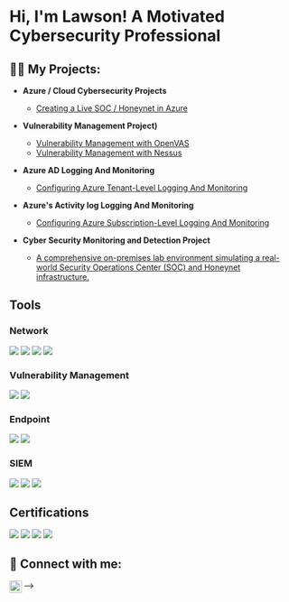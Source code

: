 <h1>Hi, I'm Lawson! A Motivated Cybersecurity Professional
<h2>👨‍💻 My Projects:</h2>

- <b>Azure / Cloud Cybersecurity Projects</b>
  - [Creating a Live SOC / Honeynet in Azure](https://github.com/LawsonSecOps/Azure-Cloud-SOC-and-Honeynet)
- <b>Vulnerability Management Project)</b>
  - [Vulnerability Management with OpenVAS](https://github.com/LawsonSecOps/Vulnerability-Management-with-OpenVAS)
  - [Vulnerability Management with Nessus](https://github.com/LawsonSecOps/Vulnerability-Management-with-Nessus)
- <b>Azure AD Logging And Monitoring</b>
  - [Configuring Azure Tenant-Level Logging And Monitoring ](https://github.com/LawsonSecOps/AAD-Logging-Monitoring)
  
- <b>Azure's Activity log Logging And Monitoring</b>
  - [Configuring Azure Subscription-Level Logging And Monitoring](https://github.com/LawsonSecOps/Azure-Activity-Log-Logging-Monitoring)
- <b>Cyber Security Monitoring and Detection Project</b>
  - [A comprehensive on-premises lab environment simulating a real-world Security Operations Center (SOC) and Honeynet infrastructure.](https://github.com/LawsonSecOps/Cyber-Security-Monitoring-and-Detection-Project/tree/master)
## Tools


### Network
<div>
    <img src="https://img.shields.io/badge/-Wireshark-1679A7?&style=for-the-badge&logo=Wireshark&logoColor=white" />
    <img src="https://img.shields.io/badge/-Suricata-EF3B2D?&style=for-the-badge&logo=Suricata&logoColor=white" />
    <img src="https://img.shields.io/badge/-Zeek-777BB4?&style=for-the-badge&logo=Zeek&logoColor=white" />
    <img src="https://img.shields.io/badge/-Palo%20Alto%20Firewall-0076D6?&style=for-the-badge&logo=Palo%20Alto%20Networks&logoColor=white" />

</div>

### Vulnerability Management
<div>
    <img src="https://img.shields.io/badge/-Nessus-00C8FF?&style=for-the-badge&logo=Tenable&logoColor=white" />

  <img src="https://img.shields.io/badge/-OpenVAS-2F74C0?&style=for-the-badge&logo=OpenVAS&logoColor=white" />
    

</div>




### Endpoint
<div>
    <img src="https://img.shields.io/badge/-Microsoft_Defender_for_Endpoint-00A4EF?&style=for-the-badge&logo=Microsoft&logoColor=white" />
    <img src="https://img.shields.io/badge/-Velociraptor-4B275F?&style=for-the-badge&logo=Velociraptor&logoColor=white" />
</div>

### SIEM
<div>
    <img src="https://img.shields.io/badge/-Microsoft_Sentinel-0078D4?&style=for-the-badge&logo=Microsoft&logoColor=white" />
    <img src="https://img.shields.io/badge/-Splunk-000000?&style=for-the-badge&logo=Splunk&logoColor=white" />
    <img src="https://img.shields.io/badge/-Elastic-005571?&style=for-the-badge&logo=Elastic&logoColor=white" />
</div>

 ## Certifications

<div>
<img src="https://img.shields.io/badge/-Security%2B-FF0000?&style=for-the-badge&logo=CompTIA&logoColor=white" />
<img src="https://img.shields.io/badge/-Palo%20Alto%20Networks%20Certified%20Network%20Security%20Engineer%20(PCNSE)-0076D6?&style=for-the-badge&logo=Palo%20Alto%20Networks&logoColor=white" />
  <img src="https://img.shields.io/badge/-Qualys%20Certified%20Specialist-00ADEF?&style=for-the-badge&logo=Qualys&logoColor=white" />
<img src="https://img.shields.io/badge/-Microsoft%20Certified%20Azure%20Security%20Engineer%20Associate-0089D6?&style=for-the-badge&logo=microsoft%20azure&logoColor=white" />




<h2> 🤳 Connect with me:</h2>


[<img align="left" alt="LawsonOnokpasah | LinkedIn" width="22px" src="https://cdn.jsdelivr.net/npm/simple-icons@v3/icons/linkedin.svg" />][linkedin]



[linkedin]: https://www.linkedin.com/in/lawson-onokpasah-06-11-78/


-->

